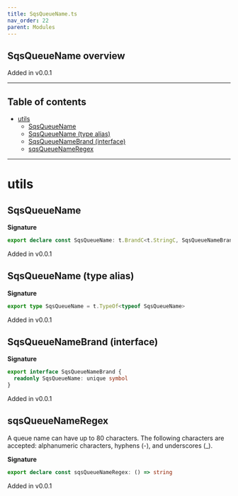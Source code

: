 ```yaml
---
title: SqsQueueName.ts
nav_order: 22
parent: Modules
---
```


## SqsQueueName overview

Added in v0.0.1

---

<h2 class="text-delta">Table of contents</h2>

- [utils](#utils)
  - [SqsQueueName](#sqsqueuename)
  - [SqsQueueName (type alias)](#sqsqueuename-type-alias)
  - [SqsQueueNameBrand (interface)](#sqsqueuenamebrand-interface)
  - [sqsQueueNameRegex](#sqsqueuenameregex)

---

# utils

## SqsQueueName

**Signature**

```ts
export declare const SqsQueueName: t.BrandC<t.StringC, SqsQueueNameBrand>
```

Added in v0.0.1

## SqsQueueName (type alias)

**Signature**

```ts
export type SqsQueueName = t.TypeOf<typeof SqsQueueName>
```

Added in v0.0.1

## SqsQueueNameBrand (interface)

**Signature**

```ts
export interface SqsQueueNameBrand {
  readonly SqsQueueName: unique symbol
}
```

Added in v0.0.1

## sqsQueueNameRegex

A queue name can have up to 80 characters. The following characters
are accepted: alphanumeric characters, hyphens (-), and underscores
(\_).

**Signature**

```ts
export declare const sqsQueueNameRegex: () => string
```

Added in v0.0.1
